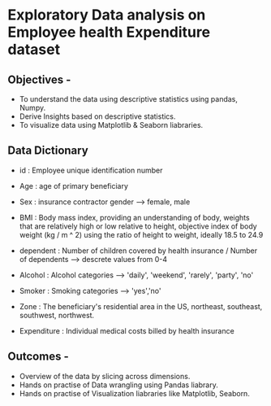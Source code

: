 # Exploratory Data analysis on Employee health Expenditure dataset

## Objectives - 
- To understand the data using descriptive statistics using pandas, Numpy.
- Derive Insights based on descriptive statistics. 
- To visualize data using Matplotlib & Seaborn liabraries.

## Data Dictionary

- id : Employee unique identification number

- Age : age of primary beneficiary

- Sex : insurance contractor gender --> female, male

- BMI : Body mass index, providing an understanding of body, weights that are relatively high or low relative to height,
objective index of body weight (kg / m ^ 2) using the ratio of height to weight, ideally 18.5 to 24.9

- dependent : Number of children covered by health insurance / Number of dependents --> descrete values from 0-4

- Alcohol : Alcohol categories --> 'daily', 'weekend', 'rarely', 'party', 'no'

- Smoker : Smoking categories --> 'yes','no'

- Zone : The beneficiary's residential area in the US, northeast, southeast, southwest, northwest.

- Expenditure : Individual medical costs billed by health insurance

## Outcomes - 
- Overview of the data by slicing across dimensions.
- Hands on practise of Data wrangling using Pandas liabrary.
- Hands on practise of Visualization liabraries like Matplotlib, Seaborn.


